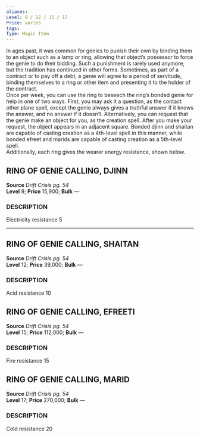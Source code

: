 ```yaml
---
aliases: 
Level: 9 / 12 / 15 / 17
Price: varies
tags: 
Type: Magic Item
---
```

In ages past, it was common for genies to punish their own by binding them to an object such as a lamp or ring, allowing that object’s possessor to force the genie to do their bidding. Such a punishment is rarely used anymore, but the tradition has continued in other forms. Sometimes, as part of a contract or to pay off a debt, a genie will agree to a period of servitude, binding themselves to a ring or other item and presenting it to the holder of the contract.  
Once per week, you can use the ring to beseech the ring’s bonded genie for help in one of two ways. First, you may ask it a question, as the contact other plane spell, except the genie always gives a truthful answer if it knows the answer, and no answer if it doesn’t. Alternatively, you can request that the genie make an object for you, as the creation spell. After you make your request, the object appears in an adjacent square. Bonded djinn and shaitan are capable of casting creation as a 4th-level spell in this manner, while bonded efreet and marids are capable of casting creation as a 5th-level spell.  
Additionally, each ring gives the wearer energy resistance, shown below.  

## RING OF GENIE CALLING, DJINN

**Source** _Drift Crisis pg. 54_  
**Level** 9; **Price** 15,900; **Bulk** —

### DESCRIPTION

Electricity resistance 5

---

## RING OF GENIE CALLING, SHAITAN

**Source** _Drift Crisis pg. 54_  
**Level** 12; **Price** 39,000; **Bulk** —

### DESCRIPTION

Acid resistance 10

## RING OF GENIE CALLING, EFREETI

**Source** _Drift Crisis pg. 54_  
**Level** 15; **Price** 112,000; **Bulk** —

### DESCRIPTION

Fire resistance 15

## RING OF GENIE CALLING, MARID

**Source** _Drift Crisis pg. 54_  
**Level** 17; **Price** 270,000; **Bulk** —

### DESCRIPTION

Cold resistance 20